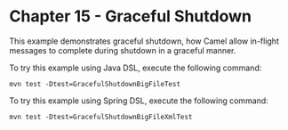 Chapter 15 - Graceful Shutdown
========================================

This example demonstrates graceful shutdown, how Camel allow in-flight messages to complete
during shutdown in a graceful manner.

To try this example using Java DSL, execute the following command:

    mvn test -Dtest=GracefulShutdownBigFileTest

To try this example using Spring DSL, execute the following command:

    mvn test -Dtest=GracefulShutdownBigFileXmlTest

